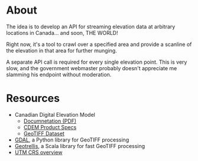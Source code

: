 # About 

The idea is to develop an API for streaming elevation data at arbitrary
locations in Canada... and soon, THE WORLD!


Right now, it's a tool to crawl over a specified area and provide a scanline of
the elevation in that area for further munging.

A separate API call is required for every single elevation point. This is very
slow, and the government webmaster probably doesn't appreciate me slamming his
endpoint without moderation.


# Resources

* Canadian Digital Elevation Model
  * [Documnetation (PDF)](http://ftp.geogratis.gc.ca/pub/nrcan_rncan/elevation/cdem_mnec/doc/CDEM_en.pdf)
  * [CDEM Product Specs](http://ftp.geogratis.gc.ca/pub/nrcan_rncan/elevation/cdem_mnec/doc/archive/CDEM_product_specs_1_0.pdf)
  * [GeoTIFF Dataset](http://ftp.geogratis.gc.ca/pub/nrcan_rncan/elevation/cdem_mnec/)
* [GDAL](https://gdal.org/gdal_tutorial.html), a Python library for GeoTIFF processing 
* [Geotrellis](https://geotrellis.readthedocs.io/en/latest/index.html), a Scala library for fast GeoTIFF processing
* [UTM CRS overview](https://www.maptools.com/tutorials/utm/quick_guide)
